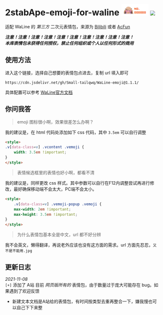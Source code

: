 # 2stabApe-emoji-for-waline ![logo](logo.png) [![](https://data.jsdelivr.com/v1/package/gh/Small-tailqwq/2stabApe-emoji-for-waline/badge)](https://www.jsdelivr.com/package/gh/Small-tailqwq/2stabApe-emoji-for-waline)
适配 WaLine 的 *第三方* 二次元表情包，来源为 [Bilibili](https://www.bilibili.com) 或者 [AcFun](https://acfun.cn) 


  
***注意！注意！注意！注意！注意！注意！注意！注意！注意！注意！***  
***本库表情包未获得任何授权，禁止任何组织或个人以任何形式的商用***

## 使用方法  

进入这个链接，选择自己想要的表情包点进去，复制 url 填入即可  
```
https://cdn.jsdelivr.net/gh/Small-tailqwq/WaLine-emoji@1.1.1/
```
  

具体配置可以参考 [WaLine官方文档](https://waline.js.org/guide/client/emoji.html#%E8%87%AA%E5%AE%9A%E4%B9%89%E8%A1%A8%E6%83%85)


## 你问我答

> emoji 图标很小啊，效果很差怎么办啊？  

我的建议是，在 html 代码处添加如下 css 代码，其中 `3.5em` 可以自行调整

```html
<style>
.v[data-class=v] .vcontent .vemoji {
    width: 3.5em !important;
}
</style>
```
> 表情候选框里的表情也好小啊，都看不清

我的建议是，同样更改 css 样式。其中参数可以自行在F12内调整尝试再进行修改，最好确保移动端不会太大，PC端不会太小。
```html
<style>
    .v[data-class=v] .vemoji-popup .vemoji {
    max-width: 2em !important;
    max-height: 3.5em !important;
}
</style>
```

> 为什么表情包基本全是中文，url 都不好分辨

我不会英文，懒得翻译，再说老外应该也没有这方面的需求。url 方面先忍忍，`又不是不能用.jpg`  


## 更新日志

*2021-11-08*  
`[+]` 添加了 A站 目前 *网页版所有的* 表情包，由于数量过于庞大可能存在 bug。如果遇到了欢迎反馈    
* 新建文本文档是A站给的表情包，有时间按类型去重再整合一下，嫌我慢也可以自己下下来整
